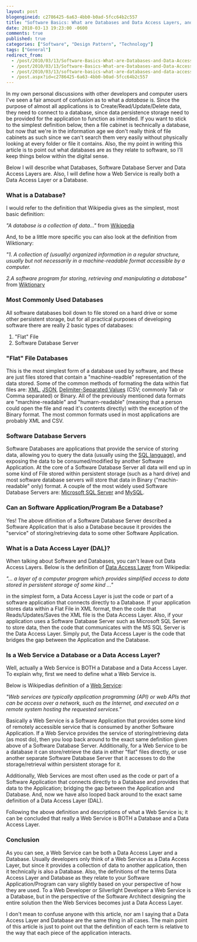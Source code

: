 ```yaml
---
layout: post
blogengineid: c2786425-6a63-4bb0-b0ad-5fcc64b2c557
title: "Software Basics: What are Databases and Data Access Layers, and How do they relate to Web Services?"
date: 2010-03-13 19:23:00 -0600
comments: true
published: true
categories: ["Software", "Design Pattern", "Technology"]
tags: ["General"]
redirect_from: 
  - /post/2010/03/13/Software-Basics-What-are-Databases-and-Data-Access-Layers-and-How-do-they-relate-to-Web-Services.aspx
  - /post/2010/03/13/Software-Basics-What-are-Databases-and-Data-Access-Layers-and-How-do-they-relate-to-Web-Services
  - /post/2010/03/13/software-basics-what-are-databases-and-data-access-layers-and-how-do-they-relate-to-web-services
  - /post.aspx?id=c2786425-6a63-4bb0-b0ad-5fcc64b2c557
---
```

<!-- more -->

In my own personal discussions with other developers and computer users I've seen a fair amount of confusion as to what a *database* is. Since the purpose of almost all applications is to Create/Read/Update/Delete data, they need to connect to a database, since data persistence storage need to be provided for the application to function as intended. If you want to stick to the simplest definition below, then a file cabinet is technically a database, but now that we're in the information age we don't really think of file cabinets as such since we can't search them very easily without physically looking at every folder or file it contains. Also, the my point in writing this article is to point out what databases are as they relate to software, so I'll keep things below within the digital sense.

Below I will describe what Databases, Software Database Server and Data Access Layers are. Also, I will define how a Web Service is really both a Data Access Layer or a Database.
<h3>What is a Database?</h3>

I would refer to the definition that Wikipedia gives as the simplest, most basic definition:

*"A database is a collection of data..."* from <a rel="nofollow" href="http://en.wikipedia.org/wiki/Database">Wikipedia</a>

And, to be a little more specific you can also look at the definition from Wiktionary:

*"1. A collection of (usually) organized information in a regular structure, usually but not necessarily in a machine-readable format accessible by a computer.*

*2.A software program for storing, retrieving and manipulating a database"* from <a rel="nofollow" href="http://en.wiktionary.org/wiki/database">Wiktionary</a>
<h3>Most Commonly Used Databases</h3>

All software databases boil down to file stored on a hard drive or some other persistent storage, but for all practical purposes of developing software there are really 2 basic types of databases:
<ol>
<li>"Flat" File</li>
<li>Software Database Server</li>
</ol>

 
<h3>"Flat" File Databases</h3>

This is the most simplest form of a database used by software, and these are just files stored that contain a "machine-readble" representation of the data stored. Some of the common methods of formating the data within flat files are: <a href="http://en.wikipedia.org/wiki/XML">XML</a>, <a rel="nofollow" href="http://en.wikipedia.org/wiki/JSON">JSON</a>, <a rel="nofollow" href="http://en.wikipedia.org/wiki/Delimiter-separated_values">Delimiter-Separated Values</a> (CSV; commonly Tab or Comma separated) or Binary. All of the previously mentioned data formats are "marchine-readable" and "humarn-readable" (meaning that a person could open the file and read it's contents directly) with the exception of the Binary format. The most common formats used in most applications are probably XML and CSV.
<h3>Software Database Servers</h3>

Software Databases are applications that provide the service of storing data, allowing you to query the data (usually using the <a rel="nofollow" href="http://en.wikipedia.org/wiki/SQL">SQL language</a>), and exposing the data to be consumed/modified by another Software Application. At the core of a Software Database Server all data will end up in some kind of File stored within persistent storage (such as a hard drive) and most software database servers will store that data in Binary ("machin-readable" only) format. A couple of the most widely used Software Database Servers are: <a rel="nofollow" href="http://en.wikipedia.org/wiki/Microsoft_SQL_Server">Microsoft SQL Server</a> and <a rel="nofollow" href="http://en.wikipedia.org/wiki/MySQL">MySQL</a>.
<h3>Can an Software Application/Program Be a Database?</h3>

Yes! The above difinition of a Software Database Server described a Software Application that is also a Database because it provides the "service" of storing/retrieving data to some other Software Application.
<h3>What is a Data Access Layer (DAL)?</h3>

When talking about Software and Databases, you can't leave out Data Access Layers. Below is the definition of <a rel="nofollow" href="http://en.wikipedia.org/wiki/Data_access_layer">Data Access Layer</a> from Wikipedia:

*"... a layer of a computer program which provides simplified access to data stored in persistent storage of some kind ..."*

in the simplest form, a Data Access Layer is just the code or part of a software application that connects directly to a Database. If your application stores data within a Flat File in XML format, then the code that Reads/Updates/Saves the XML file is the Data Access Layer. Also, if your application uses a Software Database Server such as Microsoft SQL Server to store data, then the code that communicates with the MS SQL Server is the Data Access Layer. Simply put, the Data Access Layer is the code that bridges the gap between the Application and the Database.
<h3>Is a Web Service a Database or a Data Access Layer?</h3>

Well, actually a Web Service is BOTH a Database and a Data Access Layer. To explain why, first we need to define what a Web Service is.

Below is Wikipedias definition of a <a rel="nofollow" href="http://en.wikipedia.org/wiki/Web_service">Web Service</a>:

*"Web services are typically application programming (API) or web APIs that can be access over a network, such as the Internet, and executed on a remote system hosting the requested services."*

Basically a Web Service is a Software Application that provides some kind of remotely accessible service that is consumed by another Software Application. If a Web Service provides the service of storing/retrieving data (as most do), then you loop back around to the exact same definition given above of a Software Database Server. Additionally, for a Web Service to be a database it can store/retrieve the data in either "flat" files directly, or use another separate Software Database Server that it accesses to do the storage/retrieval within persistent storage for it.

Additionally, Web Services are most often used as the code or part of a Software Application that connects directly to a Database and provides that data to the Application; bridging the gap between the Application and Database. And, now we have also looped back around to the exact same definition of a Data Access Layer (DAL).

Following the above definition and descriptions of what a Web Service is; it can be concluded that really a Web Service is BOTH a Database and a Data Access Layer.
<h3>Conclusion</h3>

As you can see, a Web Service can be both a Data Access Layer and a Database. Usually developers only think of a Web Service as a Data Access Layer, but since it provides a collection of data to another application, then it technically is also a Database. Also, the definitions of the terms Data Access Layer and Database as they relate to your Software Application/Program can vary slightly based on your perspective of how they are used. To a Web Developer or Silverlight Developer a Web Service is a Database, but in the perspective of the Software Architect designing the entire solution then the Web Services becomes just a Data Access Layer.

I don't mean to confuse anyone with this article, nor am I saying that a Data Access Layer and Database are the same thing in all cases. The main point of this article is just to point out that the definition of each term is relative to the way that each piece of the application interacts.
